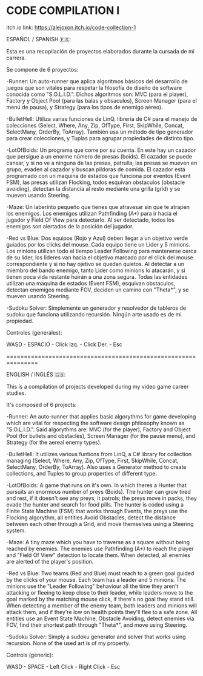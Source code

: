 # CODE COMPILATION I



itch.io link: https://alejoxon.itch.io/code-collection-1



ESPAÑOL / SPANISH 🇪🇸:



Esta es una recopilación de proyectos elaborados durante la cursada de mi carrera.


Se compone de 6 proyectos:

-Runner: Un auto-runner que aplica algoritmos básicos del desarrollo de juegos que son vitales para respetar la filosofía de diseño de software conocida como "S.O.L.I.D.". Dichos algoritmos son: MVC (para el player), Factory y Object Pool (para las balas y obsaculos), Screen Manager (para el menú de pausa), y Strategy (para los tipos de enemigo aéreo).

-BulletHell: Utiliza varias funciones de LinQ, librería de C# para el manejo de colecciones (Select, Where, Any, Zip, OfType, First, SkipWhile, Concat, SelectMany, OrderBy, ToArray). También usa un método de tipo generador para crear colecciones, y Tuplas para agrupar propiedades de distinto tipo.

-LotOfBoids: Un programa que corre por su cuenta. En este hay un cazador que persigue a un enorme número de presas (boids). El cazador se puede cansar, y si no ve a ninguna de las presas, patrulla; las presas se mueven en grupo, evaden al cazador y buscan pildoras de comida. El cazador está programado con un maquina de estados que funciona por eventos (Event FSM), las presas utilizan Flocking, todos esquivan obstaculos (obstacle avoiding), detectan la distancia al resto mediante una grilla (grid) y se mueven usando Steering.

-Maze: Un laberinto pequeño que tienes que atravesar sin que te atrapen los enemigos. Los enemigos utilizan Pathfinding (A*) para ir hacia el jugador y Field Of View para detectarlo. Al ser detectado, todos los enemigos son alertados de la posición del jugador.

-Red vs Blue: Dos equipos (Rojo y Azul) deben llegar a un objetivo verde guiados por los clicks del mouse. Cada equipo tiene un Lider y 5 minions. Los minions utilizan todo el tiempo Leader Following para mantenerse cerca de su lider, los líderes van hacia el objetivo marcado por el click del mouse correspondiente y si no hay ojetivo se quedan quietos. Al detectar a un miembro del bando enemigo, tanto Lider como minions lo atacarán, y si tienen poca vida restante huirán a una zona segura. Todas las entidades utilizan una maquina de estados (Event FSM), esquivan obstaculos, detectan enemigos mediante FOV, deciden un camino con "Theta*", y se mueven usando Steering.

-Sudoku Solver: Simplemente un generador y resolvedor de tableros de sudoku que funciona utilizando recursión. 
Ningún arte usado es de mi propiedad.



Controles (generales):


WASD - ESPACIO - Click Izq. - Click Der. - Esc



===============================================================



ENGLISH / INGLÉS 🇬🇧:



This is a compilation of projects developed during my video game career studies.


It's composed of 6 projects:

-Runner: An auto-runner that applies basic algorythms for game developing which are vital for respecting the software design philosophy known as "S.O.L.I.D.". Said algorythms are: MVC (for the player), Factory and Object Pool (for bullets and obstacles), Screen Manager (for the pause menu), and Strategy (for the aereal enemy types).

-BulletHell: It utilizes various funtions from LinQ, a C# library for collection managing (Select, Where, Any, Zip, OfType, First, SkipWhile, Concat, SelectMany, OrderBy, ToArray). Also uses a Generator method to create collections, and Tuples to group properties of different type.

-LotOfBoids: A game that runs on it's own. In which theres a Hunter that pursuits an enormous number of preys (Boids). The hunter can grow tired and rest, if it doesn't see any preys, it patrols; the preys move in packs, they evade the hunter and search for food pills. The hunter is coded using a Finite State Machine (FSM) that works through Events, the preys use the Flocking algorythm, all entities Avoid Obstacles, detect the distance between each other through a Grid, and move themselves using a Steering system.

-Maze: A tiny maze which you have to traverse as a square without being reached by enemies. The enemies use Pathfinding (A*) to reach the player and "Field Of View" detection to locate them. When detected, all enemies are alerted of the player's position.

-Red vs Blue: Two teams (Red and Blue) must reach to a green goal guided by the clicks of your mouse. Each team has a leader and 5 minions. The minions use the "Leader Following" behaviour all the time they aren't attacking or fleeing to keep close to their leader, while leaders move to the goal marked by the matching mouse click, if there's no goal they stand still. When detecting a member of the enemy team, both leaders and minions will attack them, and if they're low on health points they'll flee to a safe zone. All entities use an Event State Machine, Obstacle Avoiding, detect enemies via FOV, find their shortest path through "Theta*", and move using Steering.

-Sudoku Solver: Simply a sudoku generator and solver that works using recursion.
None of the used art is of my property.



Controls (generic):


WASD - SPACE - Left Click - Right Click - Esc 
